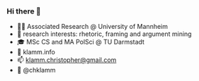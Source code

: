 ### Hi there 👋

- 👨‍🔬 Associated Research @ University of Mannheim
- 🤗 research interests: rhetoric, framing and argument mining 
- 🎓 MSc CS and MA PolSci @ TU Darmstadt
- 👀 klamm.info
- 📫 klamm.christopher@gmail.com
- 🐤 @chklamm
